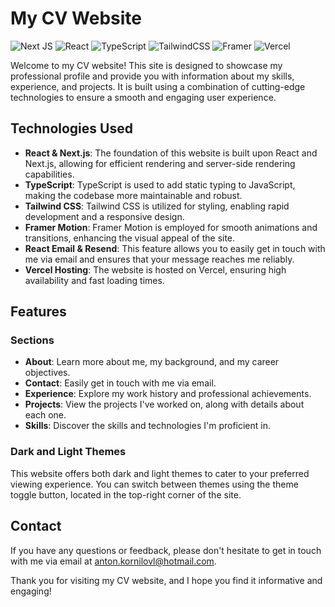 # My CV Website

![Next JS](https://img.shields.io/badge/Next-black?style=for-the-badge&logo=next.js&logoColor=white)
![React](https://img.shields.io/badge/react-%2320232a.svg?style=for-the-badge&logo=react&logoColor=%2361DAFB)
![TypeScript](https://img.shields.io/badge/typescript-%23007ACC.svg?style=for-the-badge&logo=typescript&logoColor=white)
![TailwindCSS](https://img.shields.io/badge/tailwindcss-%2338B2AC.svg?style=for-the-badge&logo=tailwind-css&logoColor=white)
![Framer](https://img.shields.io/badge/Framer-black?style=for-the-badge&logo=framer&logoColor=blue)
![Vercel](https://img.shields.io/badge/vercel-%23000000.svg?style=for-the-badge&logo=vercel&logoColor=white)

Welcome to my CV website! This site is designed to showcase my professional profile and provide you with information about my skills, experience, and projects. It is built using a combination of cutting-edge technologies to ensure a smooth and engaging user experience.

## Technologies Used

- **React & Next.js**: The foundation of this website is built upon React and Next.js, allowing for efficient rendering and server-side rendering capabilities.
- **TypeScript**: TypeScript is used to add static typing to JavaScript, making the codebase more maintainable and robust.
- **Tailwind CSS**: Tailwind CSS is utilized for styling, enabling rapid development and a responsive design.
- **Framer Motion**: Framer Motion is employed for smooth animations and transitions, enhancing the visual appeal of the site.
- **React Email & Resend**: This feature allows you to easily get in touch with me via email and ensures that your message reaches me reliably.
- **Vercel Hosting**: The website is hosted on Vercel, ensuring high availability and fast loading times.

## Features

### Sections

- **About**: Learn more about me, my background, and my career objectives.
- **Contact**: Easily get in touch with me via email.
- **Experience**: Explore my work history and professional achievements.
- **Projects**: View the projects I've worked on, along with details about each one.
- **Skills**: Discover the skills and technologies I'm proficient in.

### Dark and Light Themes

This website offers both dark and light themes to cater to your preferred viewing experience. You can switch between themes using the theme toggle button, located in the top-right corner of the site.

## Contact

If you have any questions or feedback, please don't hesitate to get in touch with me via email at [anton.kornilovl@hotmail.com](mailto:anton.kornilovl@hotmail.com).

Thank you for visiting my CV website, and I hope you find it informative and engaging!